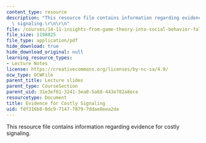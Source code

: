 ```yaml
---
content_type: resource
description: "This resource file contains information regarding evidence for costly\
  \ signaling.\r\n\r\n"
file: /courses/14-11-insights-from-game-theory-into-social-behavior-fall-2013/fdf316b80dc9714778797ddae8eea2da_MIT14_11F13_evidence_cost.pdf
file_size: 1198825
file_type: application/pdf
hide_download: true
hide_download_original: null
learning_resource_types:
- Lecture Notes
license: https://creativecommons.org/licenses/by-nc-sa/4.0/
ocw_type: OCWFile
parent_title: Lecture slides
parent_type: CourseSection
parent_uid: 31e3ef61-3241-3ea0-5a68-443e782a8ece
resourcetype: Document
title: Evidence for Costly Signaling
uid: fdf316b8-0dc9-7147-7879-7ddae8eea2da
---
```

This resource file contains information regarding evidence for costly signaling.

